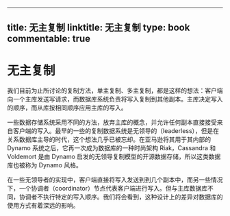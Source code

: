 
---
title: 无主复制
linktitle: 无主复制
type: book
commentable: true
---

# 无主复制

我们目前为止所讨论的复制方法，单主复制、多主复制，都是这样的想法：客户端向一个主库发送写请求，而数据库系统负责将写入复制到其他副本。主库决定写入的顺序，而从库按相同顺序应用主库的写入。

一些数据存储系统采用不同的方法，放弃主库的概念，并允许任何副本直接接受来自客户端的写入。最早的一些的复制数据系统是无领导的（leaderless），但是在关系数据库主导的时代，这个想法几乎已被忘却。在亚马逊将其用于其内部的 Dynamo 系统之后，它再一次成为数据库的一种时尚架构 Riak，Cassandra 和 Voldemort 是由 Dynamo 启发的无领导复制模型的开源数据存储，所以这类数据库也被称为 Dynamo 风格。

在一些无领导者的实现中，客户端直接将写入发送到到几个副本中，而另一些情况下，一个协调者（coordinator）节点代表客户端进行写入。但与主库数据库不同，协调者不执行特定的写入顺序。我们将会看到，这种设计上的差异对数据库的使用方式有着深远的影响。

    